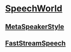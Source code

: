 # [SpeechWorld](https://speechworld.github.io)


## [MetaSpeakerStyle](https://speechworld.github.io/MetaSpeakerStyle/)

## [FastStreamSpeech](https://speechworld.github.io/faststreamspeech/)
